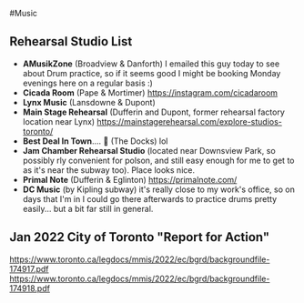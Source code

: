 #Music 
## Rehearsal Studio List
- **AMusikZone** (Broadview & Danforth) I emailed this guy today to see about Drum practice, so if it seems good I might be booking Monday evenings here on a regular basis :)
- **Cicada Room** (Pape & Mortimer) https://instagram.com/cicadaroom
- **Lynx Music** (Lansdowne & Dupont)
- **Main Stage Rehearsal** (Dufferin and Dupont, former rehearsal factory location near Lynx) https://mainstagerehearsal.com/explore-studios-toronto/
- **Best Deal In Town**.... 🤮 (The Docks) lol
- **Jam Chamber Rehearsal Studio** (located near Downsview Park, so possibly rly convenient for polson, and still easy enough for me to get to as it's near the subway too).  Place looks nice.
- **Primal Note** (Dufferin & Eglinton) https://primalnote.com/
- **DC Music** (by Kipling subway) it's really close to my work's office, so on days that I'm in I could go there afterwards to practice drums pretty easily... but a bit far still in general.
## Jan 2022 City of Toronto "Report for Action"
https://www.toronto.ca/legdocs/mmis/2022/ec/bgrd/backgroundfile-174917.pdf
https://www.toronto.ca/legdocs/mmis/2022/ec/bgrd/backgroundfile-174918.pdf